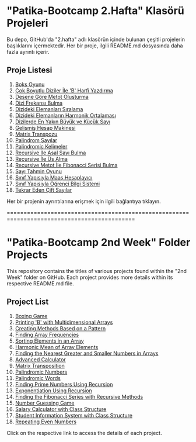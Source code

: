 # "Patika-Bootcamp 2.Hafta" Klasörü Projeleri
Bu depo, GitHub'da "2.hafta" adlı klasörün içinde bulunan çeşitli projelerin başlıklarını içermektedir. Her bir proje, ilgili README.md dosyasında daha fazla ayrıntı içerir.

## Proje Listesi

1. [Boks Oyunu](BoksOyunu/README.md)
2. [Çok Boyutlu Diziler İle 'B' Harfi Yazdırma](CokBoyutluDizilerIleBHarfiYazdirma/README.md)
3. [Desene Göre Metot Oluşturma](DeseneGoreMetotOlusturma/README.md)
4. [Dizi Frekansı Bulma](DiziFrekansiBulma/README.md)
5. [Dizideki Elemanları Sıralama](DizidekiElemanlariSiralama/README.md)
6. [Dizideki Elemanların Harmonik Ortalaması](DizidekiElemanlarinHarmonikOrtalamasi/README.md)
7. [Dizilerde En Yakın Büyük ve Küçük Sayı](DizilerdeEnYakinBuyukVeKucukSayi/README.md)
8. [Gelişmiş Hesap Makinesi](GelismisHesapMakinesi/README.md)
9. [Matris Transpozu](MatrisTranspozu/README.md)
10. [Palindrom Sayılar](PalindromSayilar/README.md)
11. [Palindromic Kelimeler](PalindromikKelimeler/README.md)
12. [Recursive İle Asal Sayı Bulma](RecursiveIleAsalSayiBulma/README.md)
13. [Recursive İle Üs Alma](RecursiveIleUsAlma/README.md)
14. [Recursive Metot İle Fibonacci Serisi Bulma](RecursiveMetotIleFibonacciSerisiBulma/README.md)
15. [Sayı Tahmin Oyunu](SayiTahminOyunu/README.md)
16. [Sınıf Yapısıyla Maaş Hesaplayıcı](SinifYapisiylaMaasHesaplayici/Main.java)
17. [Sınıf Yapısıyla Öğrenci Bilgi Sistemi](SinifYapisiylaOgrenciBilgiSistemi/README.md)
18. [Tekrar Eden Çift Sayılar](TekrarEdenCiftSayilar/README.md)

Her bir projenin ayrıntılarına erişmek için ilgili bağlantıya tıklayın.

============================================================================================

# "Patika-Bootcamp 2nd Week" Folder Projects

This repository contains the titles of various projects found within the "2nd Week" folder on GitHub. Each project provides more details within its respective README.md file.

## Project List

1. [Boxing Game](BoksOyunu/README.md)
2. [Printing 'B' with Multidimensional Arrays](CokBoyutluDizilerIleBHarfiYazdirma/README.md)
3. [Creating Methods Based on a Pattern](DeseneGoreMetotOlusturma/README.md)
4. [Finding Array Frequencies](DiziFrekansiBulma/README.md)
5. [Sorting Elements in an Array](DizidekiElemanlariSiralama/README.md)
6. [Harmonic Mean of Array Elements](DizidekiElemanlarinHarmonikOrtalamasi/README.md)
7. [Finding the Nearest Greater and Smaller Numbers in Arrays](DizilerdeEnYakinBuyukVeKucukSayi/README.md)
8. [Advanced Calculator](GelismisHesapMakinesi/README.md)
9. [Matrix Transposition](MatrisTranspozu/README.md)
10. [Palindromic Numbers](PalindromSayilar/README.md)
11. [Palindromic Words](PalindromikKelimeler/README.md)
12. [Finding Prime Numbers Using Recursion](RecursiveIleAsalSayiBulma/README.md)
13. [Exponentiation Using Recursion](RecursiveIleUsAlma/README.md)
14. [Finding the Fibonacci Series with Recursive Methods](RecursiveMetotIleFibonacciSerisiBulma/README.md)
15. [Number Guessing Game](SayiTahminOyunu/README.md)
16. [Salary Calculator with Class Structure](SinifYapisiylaMaasHesaplayici/Main.java)
17. [Student Information System with Class Structure](SinifYapisiylaOgrenciBilgiSistemi/README.md)
18. [Repeating Even Numbers](TekrarEdenCiftSayilar/README.md)

Click on the respective link to access the details of each project.

